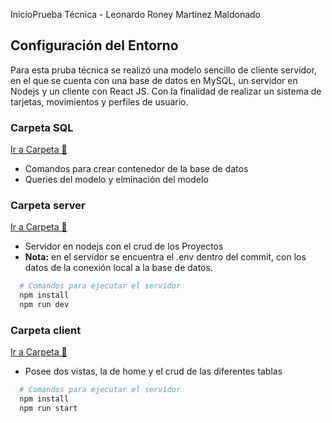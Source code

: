 InicioPrueba Técnica - Leonardo Roney Martínez Maldonado


## Configuración del Entorno
Para esta pruba técnica se realizó una modelo sencillo de cliente servidor, en el que se cuenta con una base de datos en MySQL, un servidor en Nodejs y un cliente con React JS. Con la finalidad de realizar un sistema de tarjetas, movimientos y perfiles de usuario.

### Carpeta SQL
[Ir a Carpeta 📂](https://github.com/leonardo0martinez/prueba-tecnica-genesis/tree/main/sql)
- Comandos para crear contenedor de la base de datos
- Queries del modelo y elminación del modelo

### Carpeta server
[Ir a Carpeta 📂](https://github.com/leonardo0martinez/prueba-tecnica-genesis/tree/main/back-end)
- Servidor en nodejs con el crud de los Proyectos
- **Nota:** en el servidor se encuentra el .env dentro del commit, con los datos de la conexión local a la base de datos.
```bash
  # Comandos para ejecutar el servidor
  npm install
  npm run dev
```

### Carpeta client
[Ir a Carpeta 📂](https://github.com/leonardo0martinez/prueba-tecnica-genesis/tree/main/front-end-npx)
- Posee dos vistas, la de home y el crud de las diferentes tablas
```bash
  # Comandos para ejecutar el servidor
  npm install
  npm run start
```
